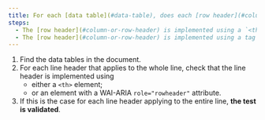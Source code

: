 ```yaml
---
title: For each [data table](#data-table), does each [row header](#column-or-row-header) applying to the entire row satisfy one of these conditions?
steps:
  - The [row header](#column-or-row-header) is implemented using a `<th>` tag.
  - The [row header](#column-or-row-header) is implemented using a tag with a WAI-ARIA `role="rowheader"` attribute.
---
```


1. Find the data tables in the document.
2. For each line header that applies to the whole line, check that the line header is implemented using
   - either a `<th>` element;
   - or an element with a WAI-ARIA `role="rowheader"` attribute.
3. If this is the case for each line header applying to the entire line, **the test is validated**.
